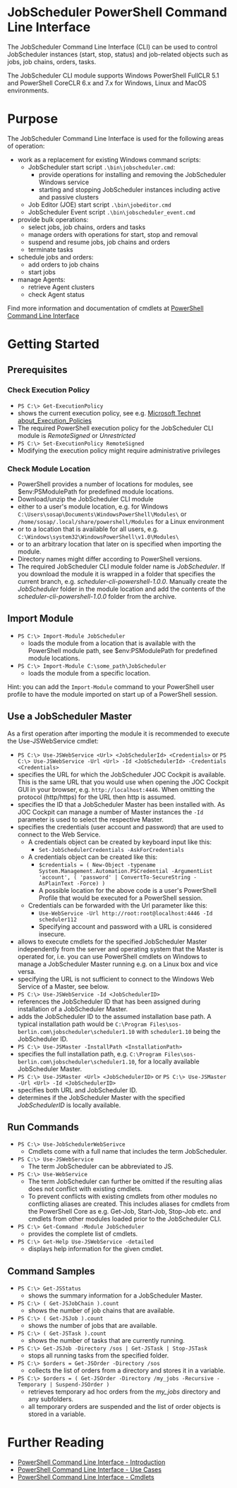 # JobScheduler PowerShell Command Line Interface

The JobScheduler Command Line Interface (CLI) can be used to control
JobScheduler instances (start, stop, status) and job-related objects
such as jobs, job chains, orders, tasks.

The JobScheduler CLI module supports Windows PowerShell FullCLR 5.1 and PowerShell CoreCLR 6.x and 7.x for Windows, Linux and MacOS environments.

# Purpose

The JobScheduler Command Line Interface is used for the following 
areas of operation:

* work as a replacement for existing Windows command scripts:
    * JobScheduler start script `.\bin\jobscheduler.cmd`:
        * provide operations for installing and removing the JobScheduler Windows service
        * starting and stopping JobScheduler instances including active and passive clusters
    * Job Editor (JOE) start script `.\bin\jobeditor.cmd`
    * JobScheduler Event script `.\bin\jobscheduler_event.cmd`
* provide bulk operations:
    * select jobs, job chains, orders and tasks
    * manage orders with operations for start, stop and removal
    * suspend and resume jobs, job chains and orders
    * terminate tasks
* schedule jobs and orders:
    * add orders to job chains
    * start jobs
* manage Agents:
    * retrieve Agent clusters
    * check Agent status
 
Find more information and documentation of cmdlets at [PowerShell Command Line Interface](https://kb.sos-berlin.com/x/cID4)

# Getting Started

## Prerequisites

### Check Execution Policy

* `PS C:\> Get-ExecutionPolicy`
 * shows the current execution policy, see e.g. [Microsoft Technet about_Execution_Policies](https://technet.microsoft.com/en-us/library/hh847748.aspx)
 * The required PowerShell execution policy for the JobScheduler CLI module is *RemoteSigned* or *Unrestricted*
* `PS C:\> Set-ExecutionPolicy RemoteSigned`
 * Modifying the execution policy might require administrative privileges

### Check Module Location

* PowerShell provides a number of locations for modules, see $env:PSModulePath for predefined module locations.
* Download/unzip the JobScheduler CLI module 
 * either to a user's module location, e.g. for Windows `C:\Users\sosap\Documents\WindowsPowerShell\Modules\` or `/home/sosap/.local/share/powershell/Modules` for a Linux environment
 * or to a location that is available for all users, e.g. `C:\Windows\system32\WindowsPowerShell\v1.0\Modules\`
 * or to an arbitrary location that later on is specified when importing the module.
* Directory names might differ according to PowerShell versions.
* The required JobScheduler CLI module folder name is *JobScheduler*. If you download the module it is wrapped in a folder that specifies the current branch, e.g. *scheduler-cli-powershell-1.0.0*. Manually create the *JobScheduler* folder in the module location and add the contents of the *scheduler-cli-powershell-1.0.0* folder from the archive.

## Import Module

* `PS C:\> Import-Module JobScheduler`
  * loads the module from a location that is available with the PowerShell module path, see $env:PSModulePath for predefined module locations.
* `PS C:\> Import-Module C:\some_path\JobScheduler`
  * loads the module from a specific location.

Hint: you can add the `Import-Module` command to your PowerShell user profile to have the module imported on start up of a PowerShell session.

## Use a JobScheduler Master

As a first operation after importing the module it is recommended to execute the Use-JSWebService cmdlet:

* `PS C:\> Use-JSWebService <Url> <JobSchedulerId> <Credentials>`  or  `PS C:\> Use-JSWebService -Url <Url> -Id <JobSchedulerId> -Credentials <Credentials>`
 * specifies the URL for which the JobScheduler JOC Cockpit is available. This is the same URL that you would use when opening the JOC Cockpit GUI in your browser, e.g. `http://localhost:4446`. When omitting the protocol (http/https) for the URL then http is assumed.
 * specifies the ID that a JobScheduler Master has been installed with. As JOC Cockpit can manage a number of Master instances the `-Id` parameter is used to select the respective Master.
 * specifies the credentials (user account and password) that are used to connect to the Web Service.
   * A credentials object can be created by keyboard input like this:
     * `Set-JobSchedulerCredentials -AskForCredentials`
   * A credentials object can be created like this:
     * `$credentials = ( New-Object -typename System.Management.Automation.PSCredential -ArgumentList 'account', ( 'password' | ConvertTo-SecureString -AsPlainText -Force) )`
     * A possible location for the above code is a user's PowerShell Profile that would be executed for a PowerShell session.
   * Credentials can be forwarded with the Url parameter like this: 
     * `Use-WebService -Url http://root:root@localhost:4446 -Id scheduler112`
     * Specifying account and password with a URL is considered insecure.
 * allows to execute cmdlets for the specified JobScheduler Master independently from the server and operating system that the  Master is operated for, i.e. you can use PowerShell cmdlets on Windows to manage a JobScheduler Master running e.g. on a Linux box and vice versa.
 * specifying the URL is not sufficient to connect to the Windows Web Service of a Master, see below.
* `PS C:\> Use-JSWebService -Id <JobSchedulerID>`
 * references the JobScheduler ID that has been assigned during installation of a JobScheduler Master. 
 * adds the JobScheduler ID to the assumed installation base path. A typical installation path would be `C:\Program Files\sos-berlin.com\jobscheduler\scheduler1.10` with `scheduler1.10` being the JobScheduler ID.
* `PS C:\> Use-JSMaster -InstallPath <InstallationPath>`
 * specifies the full installation path, e.g. `C:\Program Files\sos-berlin.com\jobscheduler\scheduler1.10`, for a locally available JobScheduler Master.
* `PS C:\> Use-JSMaster <Url> <JobSchedulerID>` or `PS C:\> Use-JSMaster -Url <Url> -Id <JobSchedulerID>`
 * specifies both URL and JobScheduler ID.
 * determines if the JobScheduler Master with the specified *JobSchedulerID* is locally available.

## Run Commands

* `PS C:\> Use-JobSchedulerWebSerivce`
    * Cmdlets come with a full name that includes the term JobScheduler.
* `PS C:\> Use-JSWebService`
    * The term JobScheduler can be abbreviated to JS.
* `PS C:\> Use-WebService`
    * The term JobScheduler can further be omitted if the resulting alias does not conflict with existing cmdlets.
    * To prevent conflicts with existing cmdlets from other modules no conflicting aliases are created. This includes aliases for cmdlets from the PowerShell Core as e.g. Get-Job, Start-Job, Stop-Job etc. and cmdlets from other modules loaded prior to the JobScheduler CLI.
* `PS C:\> Get-Command -Module JobScheduler`
  * provides the complete list of cmdlets.
* `PS C:\> Get-Help Use-JSWebService -detailed`
  * displays help information for the given cmdlet.

## Command Samples

* `PS C:\> Get-JSStatus`
  * shows the summary information for a JobScheduler Master.
* `PS C:\> ( Get-JSJobChain ).count`
  * shows the number of job chains that are available.
* `PS C:\> ( Get-JSJob ).count`
  * shows the number of jobs that are available.
* `PS C:\> ( Get-JSTask ).count`
  * shows the number of tasks that are currently running.
* `PS C:\> Get-JSJob -Directory /sos | Get-JSTask | Stop-JSTask`
  * stops all running tasks from the specified folder.
* `PS C:\> $orders = Get-JSOrder -Directory /sos`
  * collects the list of orders from a directory and stores it in a variable.
* `PS C:\> $orders = ( Get-JSOrder -Directory /my_jobs -Recursive -Temporary | Suspend-JSOrder )`
  * retrieves temporary ad hoc orders from the *my_jobs* directory and any subfolders.
  * all temporary orders are suspended and the list of order objects is stored in a variable.
 
# Further Reading

* [PowerShell Command Line Interface - Introduction](https://kb.sos-berlin.com/x/cID4)
* [PowerShell Command Line Interface - Use Cases](https://kb.sos-berlin.com/x/4oL4)
* [PowerShell Command Line Interface - Cmdlets](https://kb.sos-berlin.com/x/aID4)
